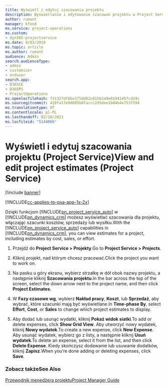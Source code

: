 ```yaml
---
title: Wyświetl i edytuj szacowania projektu
description: Wyświetlanie i edytowanie szacowań projektu w Project Service
author: rumant
manager: kfend
ms.service: project-operations
ms.custom:
- dyn365-projectservice
ms.date: 8/03/2018
ms.topic: article
ms.author: rumant
audience: Admin
search.audienceType:
- admin
- customizer
- enduser
search.app:
- D365CE
- D365PS
- ProjectOperations
ms.openlocfilehash: f31327df6be375dd82c615b2a9e8194145fcd19c
ms.sourcegitcommit: 418fa1fe9d605b8faccc2d5dee1b04b4e753f194
ms.translationtype: HT
ms.contentlocale: pl-PL
ms.lasthandoff: 02/10/2021
ms.locfileid: "5144066"
---
```

# <a name="view-and-edit-project-estimates-project-service"></a><span data-ttu-id="4fee2-103">Wyświetl i edytuj szacowania projektu (Project Service)</span><span class="sxs-lookup"><span data-stu-id="4fee2-103">View and edit project estimates (Project Service)</span></span>

[!include [banner](../includes/psa-now-project-operations.md)]

[!INCLUDE[cc-applies-to-psa-app-1x-2x](../includes/cc-applies-to-psa-app-1x-2x.md)]

<span data-ttu-id="4fee2-104">Dzięki funkcjom [!INCLUDE[pn_project_service_auto](../includes/pn-project-service-auto.md)] w [!INCLUDE[pn_dynamics_crm](../includes/pn-dynamics-crm.md)] możesz wyświetlać szacowania dla projektu, włączając szacunki kosztów, sprzedaży lub wysiłku.</span><span class="sxs-lookup"><span data-stu-id="4fee2-104">With the [!INCLUDE[pn_project_service_auto](../includes/pn-project-service-auto.md)] capabilities in [!INCLUDE[pn_dynamics_crm](../includes/pn-dynamics-crm.md)], you can view estimates for a project, including estimates by cost, sales, or effort.</span></span>  
  
1.  <span data-ttu-id="4fee2-105">Przejdź do **Project Service > Projekty**.</span><span class="sxs-lookup"><span data-stu-id="4fee2-105">Go to **Project Service > Projects**.</span></span>  
  
2.  <span data-ttu-id="4fee2-106">Kliknij projekt, nad którym chcesz pracować.</span><span class="sxs-lookup"><span data-stu-id="4fee2-106">Click the project you want to work on.</span></span>  
  
3.  <span data-ttu-id="4fee2-107">Na pasku u góry ekranu, wybierz strzałkę w dół obok nazwy projektu, a następnie kliknij **Szacowania projektu**.</span><span class="sxs-lookup"><span data-stu-id="4fee2-107">In the bar across the top of the screen, select the down arrow next to the project name, and then click **Project Estimates**.</span></span>  
  
4.  <span data-ttu-id="4fee2-108">W **Fazy czasowe wg**, wybierz **Nakład pracy**, **Koszt**, lub **Sprzedaż**, aby wybrać, które szacunki mają być wyświetlane.</span><span class="sxs-lookup"><span data-stu-id="4fee2-108">In **Time-phase By**, select **Effort**, **Cost**, or **Sales** to change which project estimates to display.</span></span>  
  
5.  <span data-ttu-id="4fee2-109">Aby dodać lub usunąć wydatki, kliknij **Pokaż widok siatki**.</span><span class="sxs-lookup"><span data-stu-id="4fee2-109">To add or delete expenses, click **Show Grid View**.</span></span> <span data-ttu-id="4fee2-110">Aby utworzyć nowy wydatek, kliknij **Nowy wydatek**.</span><span class="sxs-lookup"><span data-stu-id="4fee2-110">To create a new expense, click **New Expense**.</span></span> <span data-ttu-id="4fee2-111">Aby usunąć wydatek, wybierz go z listy, a następnie kliknij **Usuń wydatek**.</span><span class="sxs-lookup"><span data-stu-id="4fee2-111">To delete an expense, select it from the list, and then click **Delete Expense**.</span></span> <span data-ttu-id="4fee2-112">Kiedy skończysz dodawanie lub usuwanie dodatków, kliknij **Zapisz**.</span><span class="sxs-lookup"><span data-stu-id="4fee2-112">When you’re done adding or deleting expenses, click **Save**.</span></span>  
  
### <a name="see-also"></a><span data-ttu-id="4fee2-113">Zobacz także</span><span class="sxs-lookup"><span data-stu-id="4fee2-113">See Also</span></span>  
 [<span data-ttu-id="4fee2-114">Przewodnik menedżera projektu</span><span class="sxs-lookup"><span data-stu-id="4fee2-114">Project Manager Guide</span></span>](../psa/project-manager-guide.md)
